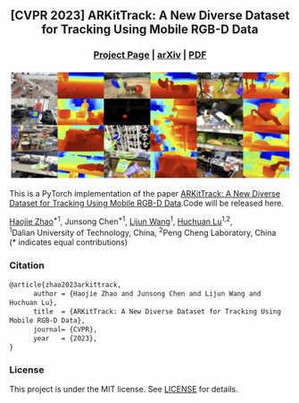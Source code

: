 <div align="center">

## [CVPR 2023] ARKitTrack: A New Diverse Dataset for Tracking Using Mobile RGB-D Data

### [Project Page](https://arkittrack.github.io/) |  [arXiv](https://arkittrack.github.io/) |  [PDF](https://github.com/lawrence-cj/ARKitTrack/blob/master/figures/1438_arkittrack_a_new_diverse_datas-Camera-ready%20PDF.pdf)
![teaser](figures/data_vis.jpg)
</div>


This is a PyTorch implementation of the paper [ARKitTrack: A New Diverse Dataset for Tracking Using Mobile RGB-D Data](https://arkittrack.github.io/).Code will be released here.

<div class="is-size-5 publication-authors">
  <span class="author-block">
    <a href="https://scholar.google.com/citations?hl=en&user=rk1ozXMAAAAJ">Haojie Zhao</a><sup>*1</sup>,</span>
  <span class="author-block">
    <a>Junsong Chen</a><sup>*1</sup>,</span>
  <span class="author-block">
    <a href="http://faculty.dlut.edu.cn/wanglj/zh_CN/index.htm">Lijun Wang</a><sup>1</sup>,
  </span>
  <span class="author-block">
    <a href="https://scholar.google.com/citations?hl=en&user=D3nE0agAAAAJ">Huchuan Lu</a><sup>1,2</sup>,
  </span>
</div>

<div class="is-size-5 publication-authors">
<span class="author-block"><sup>1</sup>Dalian University of Technology, China,</span>
<span class="author-block"><sup>2</sup>Peng Cheng Laboratory, China</span>
</div>
<nobr>(* indicates equal contributions)</nobr>

### Citation
```
@article{zhao2023arkittrack,
      author = {Haojie Zhao and Junsong Chen and Lijun Wang and Huchuan Lu},
      title  = {ARKitTrack: A New Diverse Dataset for Tracking Using Mobile RGB-D Data},
      journal= {CVPR},
      year   = {2023},
}
```

### License

This project is under the MIT license. See [LICENSE](LICENSE) for details.
